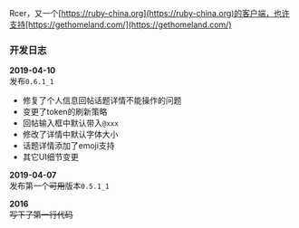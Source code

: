 Rcer，又一个[https://ruby-china.org](https://ruby-china.org)的客户端，也许支持[https://gethomeland.com/](https://gethomeland.com/)



### 开发日志
**2019-04-10**  
发布`0.6.1_1`
* 修复了个人信息回帖话题详情不能操作的问题
* 变更了token的刷新策略
* 回帖输入框中默认带入`@xxx`
* 修改了详情中默认字体大小
* 话题详情添加了emoji支持
* 其它UI细节变更

**2019-04-07**  
发布第一个~~可用~~版本`0.5.1_1`

**2016**  
~~写下了第一行代码~~